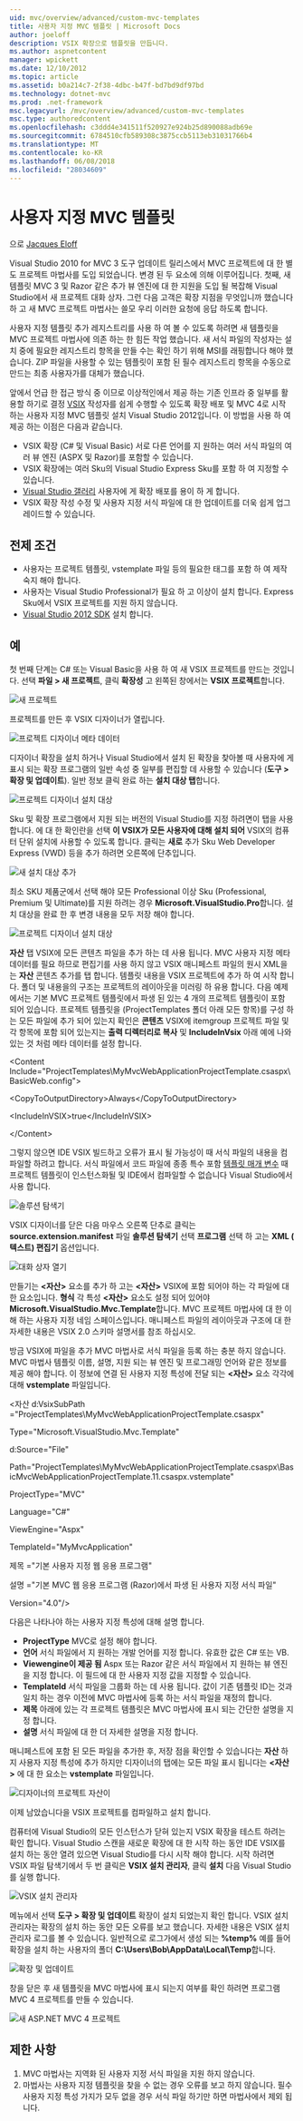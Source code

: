 ```yaml
---
uid: mvc/overview/advanced/custom-mvc-templates
title: 사용자 지정 MVC 템플릿 | Microsoft Docs
author: joeloff
description: VSIX 확장으로 템플릿을 만듭니다.
ms.author: aspnetcontent
manager: wpickett
ms.date: 12/10/2012
ms.topic: article
ms.assetid: b0a214c7-2f38-4dbc-b47f-bd7bd9df97bd
ms.technology: dotnet-mvc
ms.prod: .net-framework
msc.legacyurl: /mvc/overview/advanced/custom-mvc-templates
msc.type: authoredcontent
ms.openlocfilehash: c3ddd4e341511f520927e924b25d890088adb69e
ms.sourcegitcommit: 6784510cfb589308c3875ccb5113eb31031766b4
ms.translationtype: MT
ms.contentlocale: ko-KR
ms.lasthandoff: 06/08/2018
ms.locfileid: "28034609"
---
```

<a name="custom-mvc-template"></a>사용자 지정 MVC 템플릿
====================
으로 [Jacques Eloff](https://github.com/joeloff)

Visual Studio 2010 for MVC 3 도구 업데이트 릴리스에서 MVC 프로젝트에 대 한 별도 프로젝트 마법사를 도입 되었습니다. 변경 된 두 요소에 의해 이루어집니다. 첫째, 새 템플릿 MVC 3 및 Razor 같은 추가 뷰 엔진에 대 한 지원을 도입 될 복잡해 Visual Studio에서 새 프로젝트 대화 상자. 그런 다음 고객은 확장 지점을 무엇입니까 했습니다 하 고 새 MVC 프로젝트 마법사는 쓸모 우리 이러한 요청에 응답 하도록 합니다.

사용자 지정 템플릿 추가 레지스트리를 사용 하 여 볼 수 있도록 하려면 새 템플릿을 MVC 프로젝트 마법사에 의존 하는 한 힘든 작업 했습니다. 새 서식 파일의 작성자는 설치 중에 필요한 레지스트리 항목을 만들 수는 확인 하기 위해 MSI를 래핑합니다 해야 했습니다. ZIP 파일을 사용할 수 있는 템플릿이 포함 된 필수 레지스트리 항목을 수동으로 만드는 최종 사용자가를 대체가 했습니다.

앞에서 언급 한 접근 방식 중 이므로 이상적인에서 제공 하는 기존 인프라 중 일부를 활용할 하기로 결정 [VSIX](https://msdn.microsoft.com/library/ff363239.aspx) 작성자를 쉽게 수행할 수 있도록 확장 배포 및 MVC 4로 시작 하는 사용자 지정 MVC 템플릿 설치 Visual Studio 2012입니다. 이 방법을 사용 하 여 제공 하는 이점은 다음과 같습니다.

- VSIX 확장 (C# 및 Visual Basic) 서로 다른 언어를 지 원하는 여러 서식 파일의 여러 뷰 엔진 (ASPX 및 Razor)를 포함할 수 있습니다.
- VSIX 확장에는 여러 Sku의 Visual Studio Express Sku를 포함 하 여 지정할 수 있습니다.
- [Visual Studio 갤러리](https://visualstudiogallery.msdn.microsoft.com/) 사용자에 게 확장 배포를 용이 하 게 합니다.
- VSIX 확장 작성 수정 및 사용자 지정 서식 파일에 대 한 업데이트를 더욱 쉽게 업그레이드할 수 있습니다.

## <a name="prerequisites"></a>전제 조건

- 사용자는 프로젝트 템플릿, vstemplate 파일 등의 필요한 태그를 포함 하 여 제작 숙지 해야 합니다.
- 사용자는 Visual Studio Professional가 필요 하 고 이상이 설치 합니다. Express Sku에서 VSIX 프로젝트를 지원 하지 않습니다.
- [Visual Studio 2012 SDK](https://www.microsoft.com/download/details.aspx?id=30668) 설치 합니다.

## <a name="example"></a>예

첫 번째 단계는 C# 또는 Visual Basic을 사용 하 여 새 VSIX 프로젝트를 만드는 것입니다. 선택 **파일 > 새 프로젝트**, 클릭 **확장성** 고 왼쪽된 창에서는 **VSIX 프로젝트**합니다.

![새 프로젝트](custom-mvc-templates/_static/image1.jpg)

프로젝트를 만든 후 VSIX 디자이너가 열립니다.

![프로젝트 디자이너 메타 데이터](custom-mvc-templates/_static/image2.jpg)

디자이너 확장을 설치 하거나 Visual Studio에서 설치 된 확장을 찾아볼 때 사용자에 게 표시 되는 확장 프로그램의 일반 속성 중 일부를 편집할 데 사용할 수 있습니다 (**도구 > 확장 및 업데이트**). 일반 정보 클릭 완료 하는 **설치 대상 탭**합니다.

![프로젝트 디자이너 설치 대상](custom-mvc-templates/_static/image3.jpg)

Sku 및 확장 프로그램에서 지원 되는 버전의 Visual Studio를 지정 하려면이 탭을 사용 합니다. 에 대 한 확인란을 선택 **이 VSIX가 모든 사용자에 대해 설치 되어** VSIX의 컴퓨터 단위 설치에 사용할 수 있도록 합니다. 클릭는 **새로** 추가 Sku Web Developer Express (VWD) 등을 추가 하려면 오른쪽에 단추입니다.

![새 설치 대상 추가](custom-mvc-templates/_static/image4.jpg)

최소 SKU 제품군에서 선택 해야 모든 Professional 이상 Sku (Professional, Premium 및 Ultimate)를 지원 하려는 경우 **Microsoft.VisualStudio.Pro**합니다. 설치 대상을 완료 한 후 변경 내용을 모두 저장 해야 합니다.

![프로젝트 디자이너 설치 대상](custom-mvc-templates/_static/image5.jpg)

**자산** 탭 VSIX에 모든 콘텐츠 파일을 추가 하는 데 사용 됩니다. MVC 사용자 지정 메타 데이터를 필요 하므로 편집기를 사용 하지 않고 VSIX 매니페스트 파일의 원시 XML을는 **자산** 콘텐츠 추가를 탭 합니다. 템플릿 내용을 VSIX 프로젝트에 추가 하 여 시작 합니다. 폴더 및 내용을의 구조는 프로젝트의 레이아웃을 미러링 하 유용 합니다. 다음 예제에서는 기본 MVC 프로젝트 템플릿에서 파생 된 있는 4 개의 프로젝트 템플릿이 포함 되어 있습니다. 프로젝트 템플릿을 (ProjectTemplates 폴더 아래 모든 항목)를 구성 하는 모든 파일에 추가 되어 있는지 확인은 **콘텐츠** VSIX에 itemgroup 프로젝트 파일 및 각 항목에 포함 되어 있는지는  **출력 디렉터리로 복사** 및 **IncludeInVsix** 아래 예에 나와 있는 것 처럼 메타 데이터를 설정 합니다.

&lt;Content Include=&quot;ProjectTemplates\MyMvcWebApplicationProjectTemplate.csaspx\BasicWeb.config&quot;&gt;

&lt;CopyToOutputDirectory&gt;Always&lt;/CopyToOutputDirectory&gt;

&lt;IncludeInVSIX&gt;true&lt;/IncludeInVSIX&gt;

&lt;/Content&gt;

그렇지 않으면 IDE VSIX 빌드하고 오류가 표시 될 가능성이 때 서식 파일의 내용을 컴파일할 하려고 합니다. 서식 파일에서 코드 파일에 종종 특수 포함 [템플릿 매개 변수](https://msdn.microsoft.com/library/eehb4faa(v=vs.110).aspx) 때 프로젝트 템플릿이 인스턴스화될 및 IDE에서 컴파일할 수 없습니다 Visual Studio에서 사용 합니다.

![솔루션 탐색기](custom-mvc-templates/_static/image6.jpg)

VSIX 디자이너를 닫은 다음 마우스 오른쪽 단추로 클릭는 **source.extension.manifest** 파일 **솔루션 탐색기** 선택 **프로그램** 선택 하 고는 **XML ( 텍스트) 편집기** 옵션입니다.

![대화 상자 열기](custom-mvc-templates/_static/image7.jpg)

만들기는 **&lt;자산&gt;** 요소를 추가 하 고는 **&lt;자산&gt;** VSIX에 포함 되어야 하는 각 파일에 대 한 요소입니다. **형식** 각 특성 **&lt;자산&gt;** 요소도 설정 되어 있어야 **Microsoft.VisualStudio.Mvc.Template**합니다. MVC 프로젝트 마법사에 대 한 이해 하는 사용자 지정 네임 스페이스입니다. 매니페스트 파일의 레이아웃과 구조에 대 한 자세한 내용은 VSIX 2.0 스키마 설명서를 참조 하십시오.

방금 VSIX에 파일을 추가 MVC 마법사로 서식 파일을 등록 하는 충분 하지 않습니다. MVC 마법사 템플릿 이름, 설명, 지원 되는 뷰 엔진 및 프로그래밍 언어와 같은 정보를 제공 해야 합니다. 이 정보에 연결 된 사용자 지정 특성에 전달 되는 **&lt;자산&gt;** 요소 각각에 대해 **vstemplate** 파일입니다.

&lt;자산 d:VsixSubPath =&quot;ProjectTemplates\MyMvcWebApplicationProjectTemplate.csaspx&quot;

Type=&quot;Microsoft.VisualStudio.Mvc.Template&quot;

d:Source=&quot;File&quot;

Path=&quot;ProjectTemplates\MyMvcWebApplicationProjectTemplate.csaspx\BasicMvcWebApplicationProjectTemplate.11.csaspx.vstemplate&quot;

ProjectType=&quot;MVC&quot;

Language=&quot;C#&quot;

ViewEngine=&quot;Aspx&quot;

TemplateId=&quot;MyMvcApplication&quot;

제목 =&quot;기본 사용자 지정 웹 응용 프로그램&quot;

설명 =&quot;기본 MVC 웹 응용 프로그램 (Razor)에서 파생 된 사용자 지정 서식 파일&quot;

Version=&quot;4.0&quot;/&gt;

다음은 나타나야 하는 사용자 지정 특성에 대해 설명 합니다.

- **ProjectType** MVC로 설정 해야 합니다.
- **언어** 서식 파일에서 지 원하는 개발 언어를 지정 합니다. 유효한 값은 C# 또는 VB.
- **Viewengine이 제공 됨** Aspx 또는 Razor 같은 서식 파일에서 지 원하는 뷰 엔진을 지정 합니다. 이 필드에 대 한 사용자 지정 값을 지정할 수 있습니다.
- **TemplateId** 서식 파일을 그룹화 하는 데 사용 됩니다. 값이 기존 템플릿 ID는 것과 일치 하는 경우 이전에 MVC 마법사에 등록 하는 서식 파일을 재정의 합니다.
- **제목** 아래에 있는 각 프로젝트 템플릿은 MVC 마법사에 표시 되는 간단한 설명을 지정 합니다.
- **설명** 서식 파일에 대 한 더 자세한 설명을 지정 합니다.

매니페스트에 포함 된 모든 파일을 추가한 후, 저장 점을 확인할 수 있습니다는 **자산** 하지 사용자 지정 특성에 추가 하지만 디자이너의 탭에는 모든 파일 표시 됩니다는 **&lt;자산&gt;** 에 대 한 요소는 **vstemplate** 파일입니다.

![디자이너의 프로젝트 자산이](custom-mvc-templates/_static/image8.jpg)

이제 남았습니다을 VSIX 프로젝트를 컴파일하고 설치 합니다.

컴퓨터에 Visual Studio의 모든 인스턴스가 닫혀 있는지 VSIX 확장을 테스트 하려는 확인 합니다. Visual Studio 스캔을 새로운 확장에 대 한 시작 하는 동안 IDE VSIX를 설치 하는 동안 열려 있으면 Visual Studio를 다시 시작 해야 합니다. 시작 하려면 VSIX 파일 탐색기에서 두 번 클릭은 **VSIX 설치 관리자**, 클릭 **설치** 다음 Visual Studio를 실행 합니다.

![VSIX 설치 관리자](custom-mvc-templates/_static/image9.jpg)

메뉴에서 선택 **도구 > 확장 및 업데이트** 확장이 설치 되었는지 확인 합니다. VSIX 설치 관리자는 확장의 설치 하는 동안 모든 오류를 보고 했습니다. 자세한 내용은 VSIX 설치 관리자 로그를 볼 수 있습니다. 일반적으로 로그가에서 생성 되는 **%temp%** 예를 들어 확장을 설치 하는 사용자의 폴더 **C:\Users\Bob\AppData\Local\Temp**합니다.

![확장 및 업데이트](custom-mvc-templates/_static/image10.jpg)

창을 닫은 후 새 템플릿을 MVC 마법사에 표시 되는지 여부를 확인 하려면 프로그램 MVC 4 프로젝트를 만들 수 있습니다.

![새 ASP.NET MVC 4 프로젝트](custom-mvc-templates/_static/image11.jpg)

## <a name="limitations"></a>제한 사항

1. MVC 마법사는 지역화 된 사용자 지정 서식 파일을 지원 하지 않습니다.
2. 마법사는 사용자 지정 템플릿을 찾을 수 없는 경우 오류를 보고 하지 않습니다. 필수 사용자 지정 특성 가지가 모두 없을 경우 서식 파일 하기만 하면 마법사에서 제외 됩니다.
